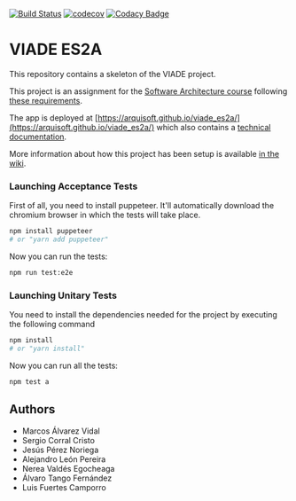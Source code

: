 [![Build Status](https://travis-ci.org/Arquisoft/viade_es2a.svg?branch=master)](https://travis-ci.org/Arquisoft/viade_es2a)
[![codecov](https://codecov.io/gh/Arquisoft/viade_es2a/branch/master/graph/badge.svg)](https://codecov.io/gh/Arquisoft/viade_es2a)
[![Codacy Badge](https://api.codacy.com/project/badge/Grade/0cbfbb7da46c44b484c6da73109b4deb)](https://www.codacy.com/gh/Arquisoft/viade_es2a?utm_source=github.com&amp;utm_medium=referral&amp;utm_content=Arquisoft/viade_es2a&amp;utm_campaign=Badge_Grade)

# VIADE ES2A

This repository contains a skeleton of the VIADE project.

This project is an assignment for the [Software Architecture course](https://arquisoft.github.io/) following [these requirements](https://labra.solid.community/public/SoftwareArchitecture/AssignmentDescription/).

The app is deployed at [https://arquisoft.github.io/viade_es2a/](https://arquisoft.github.io/viade_es2a/) which also contains a [technical documentation](https://arquisoft.github.io/viade_es2a/docs/index.html).

More information about how this project has been setup is available [in the wiki](https://github.com/Arquisoft/viade_es2a/wiki).

### Launching Acceptance Tests

First of all, you need to install puppeteer. It'll automatically download the chromium browser in which the tests will take place.

```bash
npm install puppeteer
# or "yarn add puppeteer"
```

Now you can run the tests:

```bash
npm run test:e2e
```

### Launching Unitary Tests

You need to install the dependencies needed for the project by executing the following command

```bash
npm install
# or "yarn install"
```

Now you can run all the tests:

```bash
npm test a
```

## Authors
-   Marcos Álvarez Vidal
-   Sergio Corral Cristo
-   Jesús Pérez Noriega
-   Alejandro León Pereira
-   Nerea Valdés Egocheaga
-   Álvaro Tango Fernández
-   Luis Fuertes Camporro